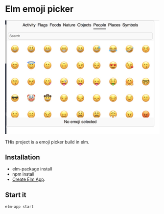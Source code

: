 # Elm emoji picker

![Emoji picker, yeah](https://raw.githubusercontent.com/dawehner/elm-emoji/master/pictures/screenshot.jpg)


THis project is a emoji picker build in elm.

## Installation

* elm-package install
* npm install
* [Create Elm App](https://github.com/halfzebra/create-elm-app).

## Start it

```
elm-app start
```

